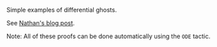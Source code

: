 Simple examples of differential ghosts.

See [Nathan's blog post](http://nfulton.org/2017/01/14/Ghosts/).


Note: All of these proofs can be done automatically using the `ODE` tactic.
